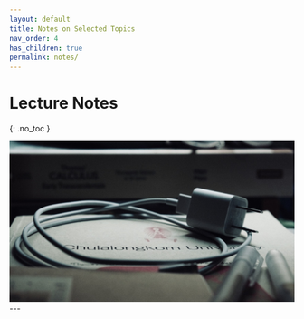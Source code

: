 ```yaml
---
layout: default
title: Notes on Selected Topics
nav_order: 4
has_children: true
permalink: notes/
---
```


# Lecture Notes
{: .no_toc }

<img src="\pages\04_Notes\LectNoteCover.jpg" alt="Cover photo"/>
---

